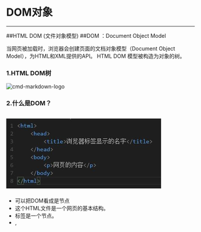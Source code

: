 # DOM对象
-----------
##HTML DOM (文件对象模型)
##DOM ：Document Object Model

当网页被加载时，浏览器会创建页面的文档对象模型（Document Object Model），为HTML和XML提供的API。
HTML DOM 模型被构造为对象的树。

### 1.HTML DOM树
![cmd-markdown-logo](图片/1.jpg)
### 2.什么是DOM？

![cmd-markdown-logo](图片/2.jpg)
-----------
* 可以把DOM看成是节点
* 这个HTML文件是一个网页的基本结构。
* <html>标签是一个节点。
* <head>,<title>,<body>,<p>标签都是节点。
* 用来镶嵌其他节点的称为父节点。
* 被镶嵌的称为子节点。

### 3.DOM有什么用？
* 通过DOM可以改变网页
* 一般用JavaScript来操作dom来改变网页
* 为了使用JavaScript来改变网页，必须告诉js去改变哪一个节点，这就是操作dom。
-----------
### 实例1如下图：
![cmd-markdown-logo](图片/3.jpg)
###点击按钮之后显示如图：
![cmd-markdown-logo](图片/4.jpg)

通过点击按钮使文本发生了改变。

### 代码如下：
```html
<!DOCTYPE html>
<html>
<head>
	<title>dom属性实例</title>
	<meta charset="utf-8">
</head>
<body>
<p id="demo">点击按钮发生改变</p>
<button onclick="myFunction()">按钮</button>
<script type="text/javascript">
	function myFunction(){
		document.getElementById('demo').innerHTML="hello dom!";
	}
</script>
</body>
</html>
```
#### 从代码中我们可以看出dom通过访问属性id将文本中的内容改变成“hello dom！”
----------
###实例2如下图：
![cmd-markdown-logo](图片/5.jpg)
###点击按钮之后显示如图：
![cmd-markdown-logo](图片/6.jpg)

我们发现点击按钮之后网页多了一行“绿茶”的列表，网页暂时性的发生了改变。

### 代码如下：
```html
<!DOCTYPE html>
<html>
<head>
<meta charset="utf-8">
<title>dom元素对象实例</title>
</head>
<body>
<ul id="myList"><li>咖啡</li><li>可乐</li></ul>
<p id="demo">单击按钮将项目添加到列表中</p>
<button onclick="myFunction()">点我</button>
<script>
function myFunction(){
	//创建一个节点
	var node=document.createElement("li");
    //创建一个文本节点
	var textnode=document.createTextNode("绿茶");
	//将文本节点添加到li节点上
	node.appendChild(textnode);
	//将节点（node）添加到myList列表中
	document.getElementById("myList").appendChild(node);
}
</script>
<p><strong>注意:</strong><br>首先创建一个节点，<br> 然后创建一个文本节点，<br>然后将文本节点添加到li节点上。<br>最后将节点添加到列表中。</p>

</body>
</html>

```

根据我在标签中的注释可以清晰的看出通过dom去创建节点并将文本节点添加到li节点上，最终添加到“myList”列表上，从而可以进行该网页操作.

--------


举例解释：DOM就是如果将文档的内容视为一栋办公楼，那DOM就是一种对办公楼内空间分配的标准，它规定了，这个办公楼的空间，应该是先分楼层，再分房间的方式，方便访客找到这个房间。有什么用？
举例说明：你要去一个叫201的房间（获取对象），你怎么去呢? 用DOM的方法，你只需要走到二层，然后到第一个房间就行了，而你是用走，爬，甚至跳舞的方式过去（即：使用不同的编程语言）都没关系，你只要按照DOM的规定，最终都能找到这个房间。全世界的房子都是分楼层，再分房间的结构，于是，你去哪个办公楼找人，你都能通过上某个楼层、按照房间的排列顺序去找到某个房间。同理全世界的网页内容都是DOM的结构，于是，你去找网页中的某个对象时，都能通过某个标签的某个子标签找到某个对象。


--------

* Javascript 不能够真正改变 DOM，它仅仅是改变呈现内容，当你刷新的时候就会发现这怎么什么都还原了。
* 但是你可以把这些改变用请求的方式传递给后端语言接口，由后端语言比如 PHP Python Java Node等来进行后续的操作，它们接到你的请求之后就去修改服务器数据，这样改变就生效了。




* HTML 表达静态结构（网页有哪些元素，每个元素代表什么意义，元素包含了什么内容）
* CSS 呈现美化（元素的颜色，形状，布局）
* Javascript 负责动态交互（操作 DOM，使用 Ajax 进行异步刷新，与服务器交互）





